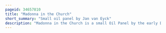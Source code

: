 ```yaml
---
pageid: 34657810
title: "Madonna in the Church"
short_summary: "Small oil panel by Jan van Eyck"
description: "Madonna in the Church is a small Oil Panel by the early Dutch Painter Jan Van Eyck. Probably executed between C. 14381440 - Depicts virgin mary holding the Baby Jesus in a gothic Cathedral. Mary is presented as Queen of heaven wearing a jewel-studded Crown cradling a playful child Christ who gazes at her and grips the Neckline of her red Dress in a Manner that recalls the byzantine Tradition of Eleusa. A Piece of wooden Carving at the Rear of the Nave Houses Evidence of Episodes of Mary's Life while a faux Bois Sculpture in a Niche shows her holding the Child in a similar Pose. Erwin Panofsky sees the Painting composed as if the main Figures in the Panel are intended to be the Sculptures come to Life. In a Doorway to the right two Angels sing a hymn Book Psalms. Like other byzantine Depictions of the Madonna Van Eyck depicts a monumental Mary unrealistically large compared to her Surroundings. The Panel contains closely observed Beams of light flooding through the Cathedral's Windows. It illuminates the Interior before culminating in two Pools on the Floor. The Light has symbolic Significance alluding simultaneously to mary's virginal Purity and to god's ethereal Presence."
---
```

